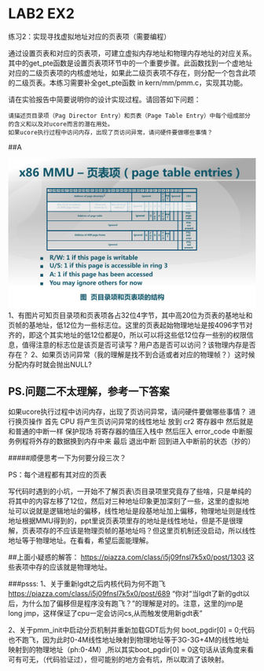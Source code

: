 # LAB2 EX2

练习2：实现寻找虚拟地址对应的页表项（需要编程）

通过设置页表和对应的页表项，可建立虚拟内存地址和物理内存地址的对应关系。其中的get_pte函数是设置页表项环节中的一个重要步骤。此函数找到一个虚地址对应的二级页表项的内核虚地址，如果此二级页表项不存在，则分配一个包含此项的二级页表。本练习需要补全get_pte函数 in kern/mm/pmm.c，实现其功能。

请在实验报告中简要说明你的设计实现过程。请回答如下问题：

    请描述页目录项（Pag Director Entry）和页表（Page Table Entry）中每个组成部分的含义和以及对ucore而言的潜在用处。
    如果ucore执行过程中访问内存，出现了页访问异常，请问硬件要做哪些事情？

##A

![](../图片/页表&页目录项.png)
1、有图片可知页目录项和页表项各占32位4字节，其中高20位为页表的基地址和页帧的基地址，低12位为一些标志位。这里的页表起始物理地址是按4096字节对齐的，即这个其实地址的低12位都是0，所以可以将这些低12位存一些别的权限信息，值得注意的标志位是该页是否可读写？用户态是否可以访问？该物理内存是否存在？
2、如果页访问异常（我的理解是找不到合适或者对应的物理帧？）这时候分配内存时就会抛出NULL?

PS.问题二不太理解，参考一下答案
-----------------
如果ucore执行过程中访问内存，出现了页访问异常，请问硬件要做哪些事情？
进行换页操作 首先 CPU 将产生页访问异常的线性地址 放到 cr2 寄存器中 
然后就是和普通的中断一样 保护现场 将寄存器的值压入栈中 
然后压入 error_code 中断服务例程将外存的数据换到内存中来 
最后 退出中断 回到进入中断前的状态（抄的）


#####顺便思考一下为何要分段三次？

PS：每个进程都有其对应的页表

写代码时遇到的小坑，一开始不了解页表\页目录项里究竟存了些啥，只是单纯的将其中的内容左移了12位，然后对三种地址印象更加深刻了一些，这里的虚拟地址可以说就是逻辑地址的偏移，线性地址是段基地址加上偏移，物理地址则是线性地址根据MMU得到的，ppt里说页表项里存的地址是线性地址，但是不是很理解，页表项存的不应该是物理页帧的基地址吗？但这里页机制还没启动，所以线性地址等于物理地址。在看看，希望后面能理解。

##上面小疑惑的解答：
https://piazza.com/class/i5j09fnsl7k5x0/post/1303
这些表项中存的应该就是物理地址。

###psss:
1、关于重新lgdt之后内核代码为何不跑飞
https://piazza.com/class/i5j09fnsl7k5x0/post/689
“你对“当lgdt了新的gdt以后，为什么加了偏移但是程序没有跑飞？”的理解是对的。注意，这里的jmp是 long jmp，这样保证了cpu一定会访问cs,从而触发使用新gdt表”

2、关于pmm_init中启动分页机制并重新加载GDT后为何 boot_pgdir[0] = 0;代码也不跑飞，因为此时0-4M线性地址映射到物理地址等于3G-3G+4M的线性地址映射到的物理地址（ph:0-4M）,所以其实boot_pgdir[0] = 0这句话从该角度来看可有可无，（代码验证过），但可能别的地方会有坑，所以取消了该映射。

